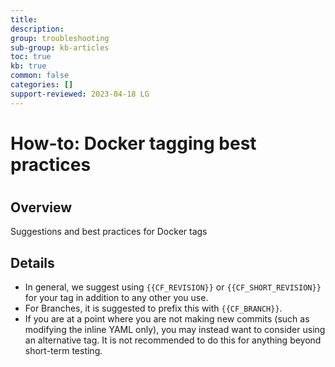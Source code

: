 ```yaml
---
title: 
description: 
group: troubleshooting
sub-group: kb-articles
toc: true
kb: true
common: false
categories: []
support-reviewed: 2023-04-18 LG
---
```


# How-to: Docker tagging best practices

#

## Overview

Suggestions and best practices for Docker tags

## Details

  * In general, we suggest using `{{CF_REVISION}}` or `{{CF_SHORT_REVISION}}` for your tag in addition to any other you use.
  * For Branches, it is suggested to prefix this with `{{CF_BRANCH}}`.
  * If you are at a point where you are not making new commits (such as modifying the inline YAML only), you may instead want to consider using an alternative tag. It is not recommended to do this for anything beyond short-term testing.

